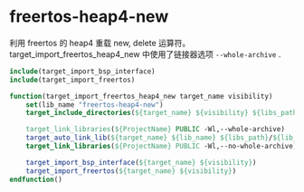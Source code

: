 # freertos-heap4-new
利用 freertos 的 heap4 重载 new, delete 运算符。target_import_freertos_heap4_new 中使用了链接器选项 `--whole-archive` . 

```cmake
include(target_import_bsp_interface)
include(target_import_freertos)

function(target_import_freertos_heap4_new target_name visibility)
	set(lib_name "freertos-heap4-new")
	target_include_directories(${target_name} ${visibility} ${libs_path}/${lib_name}/include)

	target_link_libraries(${ProjectName} PUBLIC -Wl,--whole-archive)
    target_auto_link_lib(${target_name} ${lib_name} ${libs_path}/${lib_name}/lib/)
	target_link_libraries(${ProjectName} PUBLIC -Wl,--no-whole-archive)

	target_import_bsp_interface(${target_name} ${visibility})
	target_import_freertos(${target_name} ${visibility})
endfunction()

```

